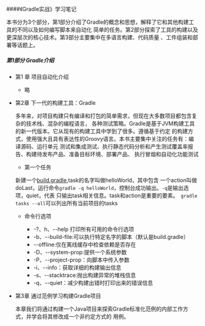 ####《Gradle实战》学习笔记

本书分为3个部分，第1部分介绍了Gradle的概念和思想，解释了它和其他构建工具的不同以及如何编写脚本来自动化
简单的任务。第2部分探索了工具的构建以及更深层次的核心技术。第3部分主要集中在多语言构建、代码质量
、工件组装和部署等话题上。

##### 第1部分 Gradle介绍

- 第1 章  项目自动化介绍

    - 略
    
- 第2章 下一代的构建工具：Gradle

    多年来，对项目构建只有编译和打包的简单需求，但现在大多数项目都包含复杂的技术栈、混杂的编程语言，
    各种测试策略。Gradle是基于JVM构建工具的新一代版本。它从现有的构建工具中学到了很多。遵循基于约定
    的构建方式，使用强大且具有表达性的Groovy语言。本书主要集中关注的任务有：编译源码、运行单元
    测试和集成测试、执行静态代码分析和产生测试覆盖率报告、构建待发布产品、准备目标环境、部署产品、
    执行冒烟和自动化功能测试
    
    - 第一个任务
    
    新建一个[build.gradle](chapter-02/hello-world/build.gradle),task的名字叫做helloWorld，其中包含
    一个action叫做doLast，运行命令`gradle -q helloWorld`，控制台成功输出。`-q`是输出选项，quiet，代表
    只输出task相关信息。task和action是重要的要素。` gradle tasks --all`可以列出所有当前项目的tasks
    
    - 命令行选项
    
        - -?、h、--help 打印所有可用的命令行选项
        - -b、--build-file:可以执行特定名字的脚本（默认是build.gradle）
        - --offline:仅在离线缓存中检查依赖是否存在
        - -D、--system-prop:提供一个系统参数
        - -P、--project-prop：向脚本中传入参数
        - -i、--info：获取详细的构建输出信息
        - -s、--stacktrace:抛出构建异常的堆栈信息
        - -q、--quiet：减少构建出错时打印出来的错误信息
    
- 第3章 通过范例学习构建Gradle项目

    本章我们将通过构建一个Java项目来探索Gradle标准化范例的内部工作方式，并学会将其修改成一个非约定方式的
    用例。
    